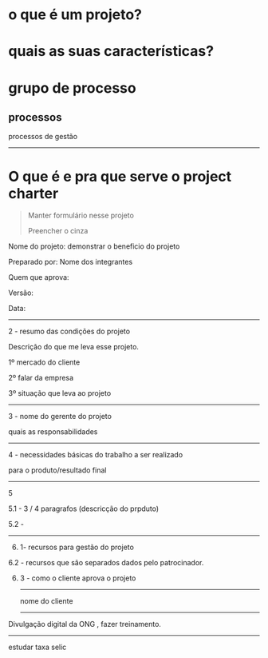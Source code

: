 # o que é um projeto?


# quais as suas características?


# grupo de processo
## processos
processos de gestão



---

# O que é e pra que serve o project charter

> Manter formulário nesse projeto
>
> Preencher o cinza

Nome do projeto: demonstrar o beneficio do projeto

Preparado por: Nome dos integrantes

Quem que aprova: 

Versão: 

Data:

---

2 - resumo das condições do projeto

Descrição do que me leva esse projeto.

1º  mercado do cliente

2º  falar da empresa

3º situação que leva ao projeto

---

3 -  nome do gerente do projeto

quais as responsabilidades 

---

4 -  necessidades básicas do trabalho a ser realizado

para o produto/resultado final

---

5

5.1 - 3 / 4 paragrafos (descricção do prpduto)

5.2 - 

---

6. 1- recursos para gestão do projeto

6.2 - recursos que são separados dados pelo patrocinador. 

6. 3 - como o cliente aprova o projeto

   ---

   nome do cliente

   ---

   

Divulgação digital da ONG , fazer treinamento.



----

estudar taxa selic



